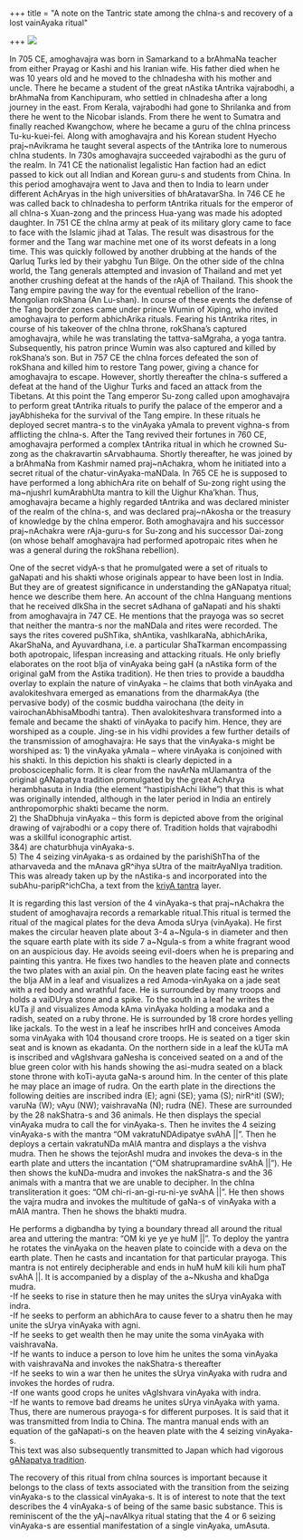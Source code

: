 +++
title = "A note on the Tantric state among the chIna-s and recovery of a lost vainAyaka ritual"

+++
[![](https://lh3.googleusercontent.com/-sRPqhOm8Rbk/TxKOz3BdQZI/AAAAAAAACVI/NHufe1zHmVo/s400/chIna_vinAyaka.jpg)](https://picasaweb.google.com/lh/photo/3a5WTBNu06MxSHCjgkAI89MTjNZETYmyPJy0liipFm0?feat=embedwebsite)

In 705 CE, amoghavajra was born in Samarkand to a brAhmaNa teacher from
either Prayag or Kashi and his Iranian wife. His father died when he was
10 years old and he moved to the chInadesha with his mother and uncle.
There he became a student of the great nAstika tAntrika vajrabodhi, a
brAhmaNa from Kanchipuram, who settled in chInadesha after a long
journey in the east. From Kerala, vajrabodhi had gone to Shrilanka and
from there he went to the Nicobar islands. From there he went to Sumatra
and finally reached Kwangchow, where he became a guru of the chIna
princess Tu-ku-kuei-fei. Along with amoghavajra and his Korean student
Hyecho praj\~nAvikrama he taught several aspects of the tAntrika lore to
numerous chIna students. In 730s amoghavajra succeeded vajrabodhi as the
guru of the realm. In 741 CE the nationalist legalistic Han faction had
an edict passed to kick out all Indian and Korean guru-s and students
from China. In this period amoghavajra went to Java and then to India to
learn under different AchAryas in the high universities of
bhAratavarSha. In 746 CE he was called back to chInadesha to perform
tAntrika rituals for the emperor of all chIna-s Xuan-zong and the
princess Hua-yang was made his adopted daughter. In 751 CE the chIna
army at peak of its military glory came to face to face with the Islamic
jihad at Talas. The result was disastrous for the former and the Tang
war machine met one of its worst defeats in a long time. This was
quickly followed by another drubbing at the hands of the Qarluq Turks
led by their yabghu Tun Bilge. On the other side of the chIna world, the
Tang generals attempted and invasion of Thailand and met yet another
crushing defeat at the hands of the rAjA of Thailand. This shook the
Tang empire paving the way for the eventual rebellion of the
Irano-Mongolian rokShana (An Lu-shan). In course of these events the
defense of the Tang border zones came under prince Wumin of Xiping, who
invited amoghavajra to perform abhichArika rituals. Fearing his tAntrika
rites, in course of his takeover of the chIna throne, rokShana’s
captured amoghavajra, while he was translating the tattva-saMgraha, a
yoga tantra. Subsequently, his patron prince Wumin was also captured and
killed by rokShana’s son. But in 757 CE the chIna forces defeated the
son of rokShana and killed him to restore Tang power, giving a chance
for amoghavajra to escape. However, shortly thereafter the chIna-s
suffered a defeat at the hand of the Uighur Turks and faced an attack
from the Tibetans. At this point the Tang emperor Su-zong called upon
amoghavajra to perform great tAntrika rituals to purify the palace of
the emperor and a jayAbhisheka for the survival of the Tang empire. In
these rituals he deployed secret mantra-s to the vinAyaka yAmala to
prevent vighna-s from afflicting the chIna-s. After the Tang revived
their fortunes in 760 CE, amoghavajra performed a complex tAntrika
ritual in which he crowned Su-zong as the chakravartin sArvabhauma.
Shortly thereafter, he was joined by a brAhmaNa from Kashmir named
praj\~nAchakra, whom he initiated into a secret ritual of the
chatur-vinAyaka-maNDala. In 765 CE he is supposed to have performed a
long abhichAra rite on behalf of Su-zong right using the ma\~njushrI
kumArabhUta mantra to kill the Uighur Kha’khan. Thus, amoghavajra became
a highly regarded tAntrika and was declared minister of the realm of the
chIna-s, and was declared praj\~nAkosha or the treasury of knowledge by
the chIna emperor. Both amoghavajra and his successor praj\~nAchakra
were rAja-guru-s for Su-zong and his successor Dai-zong (on whose behalf
amoghavajra had performed apotropaic rites when he was a general during
the rokShana rebellion).

One of the secret vidyA-s that he promulgated were a set of rituals to
gaNapati and his shakti whose originals appear to have been lost in
India. But they are of greatest significance in understanding the
gANapatya ritual; hence we describe them here. An account of the chIna
Hanguang mentions that he received dIkSha in the secret sAdhana of
gaNapati and his shakti from amoghavajra in 747 CE. He mentions that the
prayoga was so secret that neither the mantra-s nor the maNDala and
rites were recorded. The says the rites covered puShTika, shAntika,
vashIkaraNa, abhichArika, AkarShaNa, and Ayuvardhana, i.e. a particular
ShaTkarman encompassing both apotropaic, lifespan increasing and
attacking rituals. He only briefly elaborates on the root bIja of
vinAyaka being gaH (a nAstika form of the original gaM from the Astika
tradition). He then tries to provide a bauddha overlay to explain the
nature of vinAyaka – he claims that both vinAyaka and avalokiteshvara
emerged as emanations from the dharmakAya (the pervasive body) of the
cosmic buddha vairochana (the deity in vairochanAbhisaMbodhi tantra).
Then avalokiteshvara transformed into a female and became the shakti of
vinAyaka to pacify him. Hence, they are worshiped as a couple. Jing-se
in his vidhi provides a few further details of the transmission of
amoghavajra: He says that the vinAyaka-s might be worshiped as: 1) the
vinAyaka yAmala – where vinAyaka is conjoined with his shakti. In this
depiction his shakti is clearly depicted in a proboscicephalic form. It
is clear from the navArNa mUlamantra of the original gANapatya tradition
promulgated by the great AchArya herambhasuta in India (the element
“hastipishAchi likhe”) that this is what was originally intended,
although in the later period in India an entirely anthropomorphic shakti
became the norm.  
2\) the ShaDbhuja vinAyaka – this form is depicted above from the
original drawing of vajrabodhi or a copy there of. Tradition holds that
vajrabodhi was a skillful iconographic artist.  
3&4) are chaturbhuja vinAyaka-s.  
5\) The 4 seizing vinAyaka-s as ordained by the parishiShTha of the
atharvaveda and the mAnava gR^ihya sUtra of the maitrAyaNIya tradition.
This was already taken up by the nAstika-s and incorporated into the
subAhu-paripR^ichCha, a text from the [kriyA
tantra](https://manasataramgini.wordpress.com/2009/02/16/nastika-notes-2/)
layer.

It is regarding this last version of the 4 vinAyaka-s that
praj\~nAchakra the student of amoghavajra records a remarkable
ritual.This ritual is termed the ritual of the magical plates for the
deva Amoda sUrya (vinAyaka). He first makes the circular heaven plate
about 3-4 a\~Ngula-s in diameter and then the square earth plate with
its side 7 a\~Ngula-s from a white fragrant wood on an auspicious day.
He avoids seeing evil-doers when he is preparing and painting this
yantra. He fixes two handles to the heaven plate and connects the two
plates with an axial pin. On the heaven plate facing east he writes the
bIja AM in a leaf and visualizes a red Amoda-vinAyaka on a jade seat
with a red body and wrathful face. He is surrounded by many troops and
holds a vaiDUrya stone and a spike. To the south in a leaf he writes the
kUTa jI and visualizes Amoda kAma vinAyaka holding a modaka and a
radish, seated on a ruby throne. He is surrounded by 18 crore hordes
yelling like jackals. To the west in a leaf he inscribes hrIH and
conceives Amoda soma vinAyaka with 104 thousand crore troops. He is
seated on a tiger skin seat and is known as ekadanta. On the northern
side in a leaf the kUTa mA is inscribed and vAgIshvara gaNesha is
conceived seated on a and of the blue green color with his hands showing
the asi-mudra seated on a black stone throne with koTi-ayuta gaNa-s
around him. In the center of this plate he may place an image of rudra.
On the earth plate in the directions the following deities are inscribed
indra (E); agni (SE); yama (S); nirR^itI (SW); varuNa (W); vAyu (NW);
vaishravaNa (N); rudra (NE). These are surrounded by the 28 nakShatra-s
and 36 animals. He then displays the special vinAyaka mudra to call the
for vinAyaka-s. Then he invites the 4 seizing vinAyaka-s with the mantra
“OM vakratuNDAdipatye svAhA ||”. Then he deploys a certain vakratuNDa
mAlA mantra and displays a the vishva mudra. Then he shows the tejorAshI
mudra and invokes the deva-s in the earth plate and utters the
incantation (“OM shatrupramardine svAhA ||”). He then shows the
kuNDa-mudra and invokes the nakShatra-s and the 36 animals with a mantra
that we are unable to decipher. In the chIna transliteration it goes:
“OM chi-ri-an-gi-ru-ni-ye svAhA ||”. He then shows the vajra mudra and
invokes the multitude of gaNa-s of vinAyaka with a mAlA mantra. Then he
shows the bhakti mudra.

He performs a digbandha by tying a boundary thread all around the ritual
area and uttering the mantra: “OM ki ye ye ye huM ||”. To deploy the
yantra he rotates the vinAyaka on the heaven plate to coincide with a
deva on the earth plate. Then he casts and incantation for that
particular prayoga. This mantra is not entirely decipherable and ends in
huM huM kili kili hum phaT svAhA ||. It is accompanied by a display of
the a\~Nkusha and khaDga mudra.  
\-If he seeks to rise in stature then he may unites the sUrya vinAyaka
with indra.  
\-If he seeks to perform an abhichAra to cause fever to a shatru then he
may unite the sUrya vinAyaka with agni.  
\-If he seeks to get wealth then he may unite the soma vinAyaka with
vaishravaNa.  
\-If he wants to induce a person to love him he unites the soma vinAyaka
with vaishravaNa and invokes the nakShatra-s thereafter  
\-If he seeks to win a war then he unites the sUrya vinAyaka with rudra
and invokes the hordes of rudra.  
\-If one wants good crops he unites vAgIshvara vinAyaka with indra.  
\-If he wants to remove bad dreams he unites sUrya vinAyaka with yama.  
Thus, there are numerous prayoga-s for different purposes. It is said
that it was transmitted from India to China. The mantra manual ends with
an equation of the gaNapati-s on the heaven plate with the 4 seizing
vinAyaka-s.  
This text was also subsequently transmitted to Japan which had vigorous
[gANapatya
tradition](https://manasataramgini.wordpress.com/2005/04/30/a-japanese-ganapatya-text/).

The recovery of this ritual from chIna sources is important because it
belongs to the class of texts associated with the transition from the
seizing vinAyaka-s to the classical vinAyaka-s. It is of interest to
note that the text describes the 4 vinAyaka-s of being of the same basic
substance. This is reminiscent of the the yAj\~navAlkya ritual stating
that the 4 or 6 seizing vinAyaka-s are essential manifestation of a
single vinAyaka, umAsuta.
